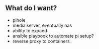 ## What do I want?
- pihole
- media server, eventually nas
- ability to expand
- ansible playbook to automate pi setup?
- reverse proxy to containers
